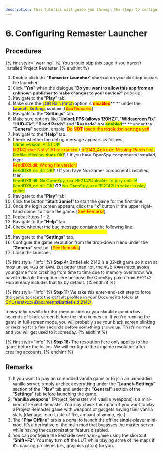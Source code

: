 ```yaml
---
description: This tutorial will guide you through the steps to configure Remaster Launcher.
---
```


# 6. Configuring Remaster Launcher

## Procedures

{% hint style="warning" %}
You should skip this page if you haven't installed Project Remaster.
{% endhint %}

1. Double-click the "**Remaster Launcher**" shortcut on your desktop to start the launcher.
2. Click "**Yes**" when the dialogue "**Do you want to allow this app from an unknown publisher to make changes to your device**?" pops up.
3. Navigate to the "**Play**" tab.
4. Make sure the <mark style="color:blue;">4GB Ram Patch</mark> option is <mark style="color:red;">**disabled**</mark>** ** under the <mark style="color:blue;">Launch-Settings</mark> section. \[<mark style="color:red;">See Remarks</mark>]
5. Navigate to the "**Settings**" tab.
6. Make sure options like "**Unlock FPS (allows 120HZ)**", "**Widescreen Fix**", "**HUD-Fix**", **"Blood Patch**" and "**Reshade**" are <mark style="color:green;">**enabled**</mark>** ** under the "**General**" section, enable. <mark style="color:red;">Do</mark> <mark style="color:red;"></mark><mark style="color:red;">**NOT**</mark> <mark style="color:red;"></mark><mark style="color:red;">touch the resolution settings yet!</mark>
7. Navigate to the "**Help**" tab.
8. Check whether the debug message appears as follows:\
   <mark style="color:green;">Game version: v1.51 OK!</mark>\
   <mark style="color:red;">bf2142.exe: Not v1.51 or cracked.</mark>\ <mark style="color:red;">bf2142\_4gb.exe: Missing! Patch first.</mark>\
   <mark style="color:green;">Profile: Missing, thats OK!</mark>\ <mark style="color:green;"></mark>\ <mark style="color:green;"></mark>If you have OpenSpy components installed, then:\
   <mark style="color:red;">RendDX9.dll: Wrong file version!</mark>\
   <mark style="color:green;">RendDX9\_ori.dll: OK!</mark>\ <mark style="color:green;"></mark>\ <mark style="color:green;"></mark>If you have NovGames components installed, then:\
   <mark style="color:green;">RendDX9.dll: No OpenSpy, use BF2142Unlocker to play online!</mark>\
   <mark style="color:green;">RendDX9\_ori.dll: OK!</mark> **OR** <mark style="color:green;">No OpenSpy, use BF2142Unlocker to play online</mark>
9. Navigate to the "**Play**" tab.&#x20;
10. Click the button "**Start Game!**" to start the game for the first time.
11. Once the login screen appears, click the "**x**" button in the upper right-hand corner to close the game. \[<mark style="color:red;">See Remarks</mark>]
12. Repeat Steps 1 - 2.
13. Navigate to the "**Help**" tab.
14. Check whether the bug message contains the following line:\
    <mark style="color:yellow;">Profile: Found, delete if stuck with blackscreen.</mark>
15. Navigate to the "**Settings**" tab.
16. Configure the game resolution from the drop-down menu under the "**General**" section. \[<mark style="color:red;">See Remarks</mark>]
17. Close the launcher.

{% hint style="info" %}
**Step 4:** Battlefield 2142 is a 32-bit game so it can at most utilise 4GB of RAM. But better than not, the 4GB RAM Patch avoids your game from crashing from time to time due to memory overthrow. We have to disable the option here because the OpenSpy patch from BF2142 Hub already includes that fix by default.
{% endhint %}

{% hint style="info" %}
**Step 11:** We take this enter-and-exit step to force the game to create the default profiles in your Documents folder at <mark style="color:blue;">C:\Users\xxxx\Documents\Battlefield 2142\\</mark>.

It may take a while for the game to start so you should expect a few seconds of black screen before the intro comes up. If you're running the game in full-screen mode, you will probably see your black screen blinking or resizing for a few seconds before something shows up. That's normal and you will get used to it someday.
{% endhint %}

{% hint style="info" %}
**Step 16:** The resolution here only applies to the game before the logins. We will configure the in-game resolution after creating accounts.
{% endhint %}

## Remarks

1. If you want to play an unmodded vanilla game or to join an unmodded vanilla server, simply uncheck everything under the "**Launch-Settings**" section of the "**Play**" tab and under the "**General**" section of the "**Settings**" tab before launching the game.
2. "**Vanilla weapons**" (Project\_Remaster\_v14\_vanilla\_weapons) is a mini-mod of Project Remaster. You may check this option if you want to play a Project Remaster game with weapons or gadgets having their vanilla stats (damage, recoil, rate of fire, amount of ammo, etc.).
3. The "**Play Offline**" tab is a portal to launch the offline single-player mini-mod. It's a derivative of the main mod that bypasses the master server while having the customization feature disabled.
4. You can configure the Reshade overlay in-game using the shortcut "**Shift+F2**". You may turn off the LUT while playing some of the maps if it's causing problems (i.e., graphics glitch) for you.
